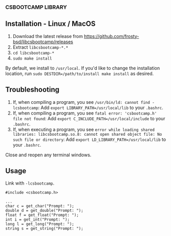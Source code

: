 ### CSBOOTCAMP LIBRARY

## Installation - Linux / MacOS

1. Download the latest release from https://github.com/frosty-bsd/libcsbootcamp/releases
1. Extract `libcsbootcamp-*.*`
1. `cd libcsbootcamp-*`
1. `sudo make install`

By default, we install to `/usr/local`. If you'd like to change the installation location, run
`sudo DESTDIR=/path/to/install make install` as desired.

## Troubleshooting
1. If, when compiling a program, you see `/usr/bin/ld: cannot find -lcsbootcamp`:
Add `export LIBRARY_PATH=/usr/local/lib` to your `.bashrc`.
1. If, when compiling a program, you see `fatal error: 'csbootcamp.h' file not found`:
Add `export C_INCLUDE_PATH=/usr/local/include` to your `.bashrc`.
1. If, when executing a program, you see `error while loading shared libraries: libcsbootcamp.so.8: cannot open shared object file: No such file or directory`:
Add `export LD_LIBRARY_PATH=/usr/local/lib` to your `.bashrc`.

Close and reopen any terminal windows.

## Usage

Link with `-lcsbootcamp`.

    #include <csbootcamp.h>

    ...
    char c = get_char("Prompt: ");
    double d = get_double("Prompt: ");
    float f = get_float("Prompt: ");
    int i = get_int("Prompt: ");
    long l = get_long("Prompt: ");
    string s = get_string("Prompt: ");

